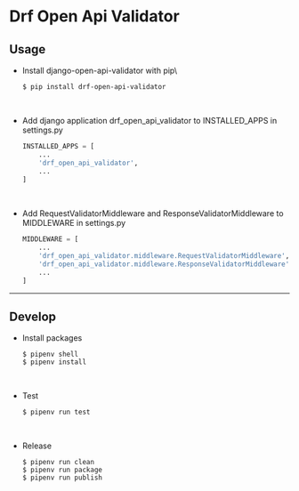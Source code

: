 # Drf Open Api Validator
## Usage

- Install django-open-api-validator with pip\
    ```shell script
    $ pip install drf-open-api-validator
    ```

<br>

- Add django application drf_open_api_validator to INSTALLED_APPS in settings.py
    ```python
    INSTALLED_APPS = [
        ...
        'drf_open_api_validator',
        ...
    ]
    ```

<br>

- Add RequestValidatorMiddleware and ResponseValidatorMiddleware to MIDDLEWARE in settings.py
    ```python
    MIDDLEWARE = [
        ...
        'drf_open_api_validator.middleware.RequestValidatorMiddleware',
        'drf_open_api_validator.middleware.ResponseValidatorMiddleware',
        ...
    ]
    ```

----------------------------------------------------------------

## Develop
- Install packages
    ```shell script
    $ pipenv shell
    $ pipenv install
    ```

<br>

- Test
    ```shell script
    $ pipenv run test
    ```

<br>

- Release
    ```shell script
    $ pipenv run clean
    $ pipenv run package
    $ pipenv run publish
    ```
